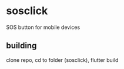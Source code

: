 # sosclick

SOS button for mobile devices

## building

clone repo, cd to folder (sosclick), flutter build


